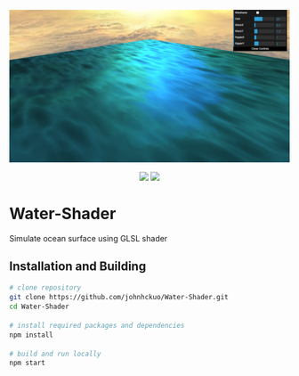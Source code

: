 <p align=center>
<img src="https://github.com/johnhckuo/Water-Shader/raw/master/cover.png">
</p>
<p align=center>
<a target="_blank" href="https://opensource.org/licenses/MIT" title="License: MIT"><img src="https://img.shields.io/badge/License-MIT-blue.svg"></a>
<a target="_blank" href="http://makeapullrequest.com" title="PRs Welcome"><img src="https://img.shields.io/badge/PRs-welcome-brightgreen.svg"></a>
</p> 

# Water-Shader

Simulate ocean surface using GLSL shader 

## Installation and Building

```bash
# clone repository
git clone https://github.com/johnhckuo/Water-Shader.git
cd Water-Shader

# install required packages and dependencies
npm install

# build and run locally
npm start
```
